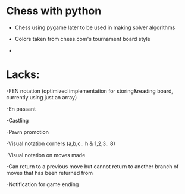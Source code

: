 # Chess with python

- Chess using pygame later to be used in making solver algorithms

- Colors taken from chess.com's tournament board style

-

# Lacks:
  -FEN notation (optimized implementation for storing&reading board, currently using just an array)
  
  -En passant
  
  -Castling
  
  -Pawn promotion
  
  -Visual notation corners (a,b,c.. h & 1,2,3.. 8)
  
  -Visual notation on moves made
  
  -Can return to a previous move but cannot return to another branch of moves that has been returned from
  
  -Notification for game ending
